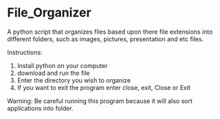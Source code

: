 # File_Organizer
A python script that organizes files based upon there file extensions into different folders, such as images, pictures, presentation and etc files.

Instructions:
1. Install python on your computer
2. download and run the file 
3. Enter the directory you wish to organize
4. If you want to exit the program enter close, exit, Close or Exit

Warning: Be careful running this program because it will also sort applications into folder.
